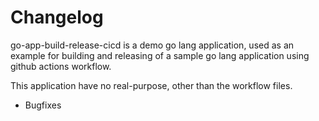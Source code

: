 # Changelog

go-app-build-release-cicd is a demo go lang application, used as an example for building and releasing of a sample go lang application using github actions workflow.

This application have no real-purpose, other than the workflow files.

- Bugfixes
